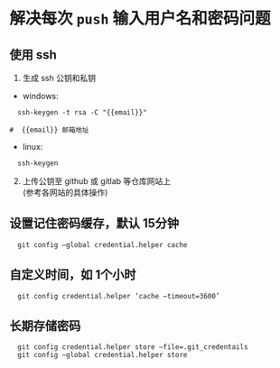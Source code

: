 # 解决每次 `push` 输入用户名和密码问题
## 使用 ssh
1. 生成 ssh 公钥和私钥  
- windows:
```
  ssh-keygen -t rsa -C "{{email}}"

#  {{email}} 邮箱地址  
```
- linux:
```
  ssh-keygen
```
2. 上传公钥至 github 或 gitlab 等仓库网站上  
  (参考各网站的具体操作)

## 设置记住密码缓存，默认 15分钟
```
  git config –global credential.helper cache
```

## 自定义时间，如 1个小时
```
  git config credential.helper ‘cache –timeout=3600’
```
## 长期存储密码
```
  git config credential.helper store –file=.git_credentails
  git config –global credential.helper store
```
